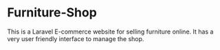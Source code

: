 # Furniture-Shop
This is a Laravel E-commerce website for selling furniture online. It has a very user friendly interface to manage the shop.
